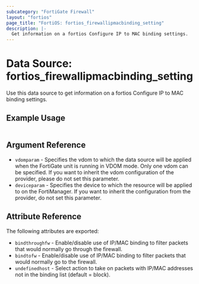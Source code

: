 ```yaml
---
subcategory: "FortiGate Firewall"
layout: "fortios"
page_title: "FortiOS: fortios_firewallipmacbinding_setting"
description: |-
  Get information on a fortios Configure IP to MAC binding settings.
---
```


# Data Source: fortios_firewallipmacbinding_setting
Use this data source to get information on a fortios Configure IP to MAC binding settings.


## Example Usage

```hcl

```

## Argument Reference

* `vdomparam` - Specifies the vdom to which the data source will be applied when the FortiGate unit is running in VDOM mode. Only one vdom can be specified. If you want to inherit the vdom configuration of the provider, please do not set this parameter.
* `deviceparam` - Specifies the device to which the resource will be applied to on the FortiManager. If you want to inherit the configuration from the provider, do not set this parameter.

## Attribute Reference

The following attributes are exported:

* `bindthroughfw` - Enable/disable use of IP/MAC binding to filter packets that would normally go through the firewall.
* `bindtofw` - Enable/disable use of IP/MAC binding to filter packets that would normally go to the firewall.
* `undefinedhost` - Select action to take on packets with IP/MAC addresses not in the binding list (default = block).
